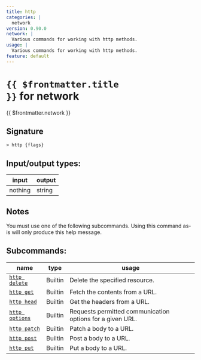 ```yaml
---
title: http
categories: |
  network
version: 0.90.0
network: |
  Various commands for working with http methods.
usage: |
  Various commands for working with http methods.
feature: default
---
```


<!-- This file is automatically generated. Please edit the command in https://github.com/nushell/nushell instead. -->

# <code>{{ $frontmatter.title }}</code> for network

<div class='command-title'>{{ $frontmatter.network }}</div>

## Signature

`> http {flags} `

## Input/output types:

| input   | output |
| ------- | ------ |
| nothing | string |

## Notes

You must use one of the following subcommands. Using this command as-is will only produce this help message.

## Subcommands:

| name                                             | type    | usage                                                     |
| ------------------------------------------------ | ------- | --------------------------------------------------------- |
| [`http delete`](/commands/docs/http_delete.md)   | Builtin | Delete the specified resource.                            |
| [`http get`](/commands/docs/http_get.md)         | Builtin | Fetch the contents from a URL.                            |
| [`http head`](/commands/docs/http_head.md)       | Builtin | Get the headers from a URL.                               |
| [`http options`](/commands/docs/http_options.md) | Builtin | Requests permitted communication options for a given URL. |
| [`http patch`](/commands/docs/http_patch.md)     | Builtin | Patch a body to a URL.                                    |
| [`http post`](/commands/docs/http_post.md)       | Builtin | Post a body to a URL.                                     |
| [`http put`](/commands/docs/http_put.md)         | Builtin | Put a body to a URL.                                      |
